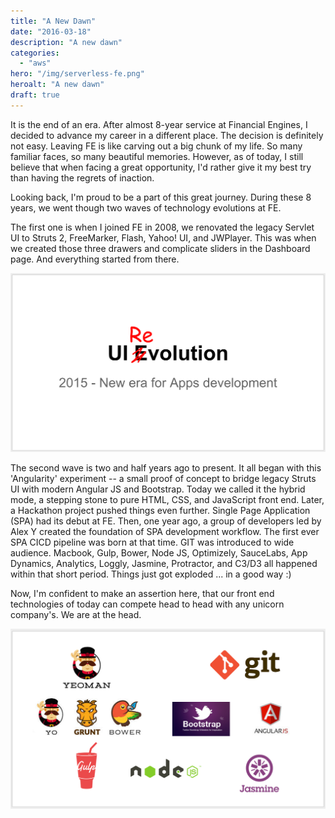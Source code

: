```yaml
---
title: "A New Dawn"
date: "2016-03-18"
description: "A new dawn"
categories:
  - "aws"
hero: "/img/serverless-fe.png"
heroalt: "A new dawn"
draft: true
---
```


It is the end of an era. After almost 8-year service at Financial Engines, I decided to advance my career in a different place. The decision is definitely not easy. Leaving FE is like carving out a big chunk of my life. So many familiar faces, so many beautiful memories. However, as of today, I still believe that when facing a great opportunity, I'd rather give it my best try than having the regrets of inaction.
<!--more-->

Looking back, I'm proud to be a part of this great journey. During these 8 years, we went though two waves of technology evolutions at FE.

The first one is when I joined FE in 2008, we renovated the legacy Servlet UI to Struts 2, FreeMarker, Flash, Yahoo! UI, and JWPlayer. This was when we created those three drawers and complicate sliders in the Dashboard page. And everything started from there.

![UI revolution](/img/ui-revolution.png)

The second wave is two and half years ago to present. It all began with this 'Angularity' experiment -- a small proof of concept to bridge legacy Struts UI with modern Angular JS and Bootstrap. Today we called it the hybrid mode, a stepping stone to pure HTML, CSS, and JavaScript front end. Later, a Hackathon project pushed things even further. Single Page Application (SPA) had its debut at FE. Then, one year ago, a group of developers led by Alex Y created the foundation of SPA development workflow. The first ever SPA CICD pipeline was born at that time. GIT was introduced to wide audience. Macbook, Gulp, Bower, Node JS, Optimizely, SauceLabs, App Dynamics, Analytics, Loggly, Jasmine, Protractor, and C3/D3 all happened within that short period. Things just got exploded ... in a good way :)

Now, I'm confident to make an assertion here, that our front end technologies of today can compete head to head with any unicorn company's. We are at the head. 

![Front end tech stack](/img/ui-tech-stack.png)

<br />
